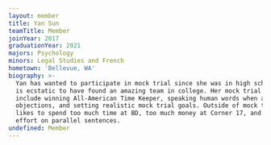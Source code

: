 ```yaml
---
layout: member
title: Yan Sun
teamTitle: Member
joinYear: 2017
graduationYear: 2021
majors: Psychology
minors: Legal Studies and French
hometown: 'Bellevue, WA'
biography: >-
  Yan has wanted to participate in mock trial since she was in high school, and
  is ecstatic to have found an amazing team in college. Her mock trial goals
  include winning All-American Time Keeper, speaking human words when arguing
  objections, and setting realistic mock trial goals. Outside of mock trial, Yan
  likes to spend too much time at BD, too much money at Corner 17, and too much
  effort on parallel sentences.
undefined: Member
---
```


